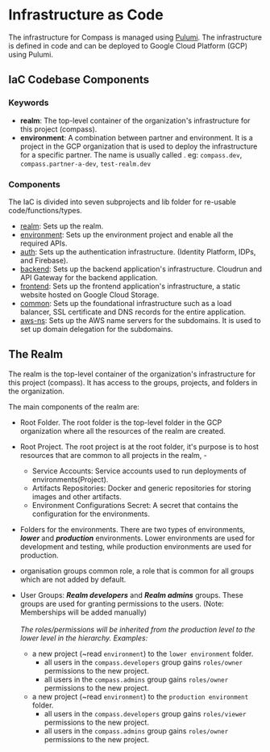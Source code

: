 # Infrastructure as Code

The infrastructure for Compass is managed using [Pulumi](https://www.pulumi.com/). The infrastructure is defined in code and can be deployed to Google Cloud
Platform (GCP) using Pulumi.

## IaC Codebase Components

### Keywords

- **realm**: The top-level container of the organization's infrastructure for this project (compass).
- **environment**: A combination between partner and environment. It is a project in the GCP organization that is used to deploy the infrastructure for a specific partner. The name is usually called <realm-name>.<environment-name> eg: `compass.dev`, `compass.partner-a-dev`, `test-realm.dev`


### Components

The IaC is divided into seven subprojects and lib folder for re-usable code/functions/types.

- [realm](realm): Sets up the realm.
- [environment](environment): Sets up the environment project and enable all the required APIs.
- [auth](auth): Sets up the authentication infrastructure. (Identity Platform, IDPs, and Firebase).
- [backend](backend): Sets up the backend application's infrastructure. Cloudrun and API Gateway for the backend application.
- [frontend](frontend): Sets up the frontend application's infrastructure, a static website hosted on Google Cloud Storage.
- [common](common): Sets up the foundational infrastructure such as a load balancer, SSL certificate and DNS records for the entire application.
- [aws-ns](aws-ns): Sets up the AWS name servers for the subdomains. It is used to set up domain delegation for the subdomains.

## The Realm

The realm is the top-level container of the organization's infrastructure for this project (compass). It has access to the groups, projects, and folders in the organization.


The main components of the realm are:
* Root Folder. The root folder is the top-level folder in the GCP organization where all the resources of the realm are created.
* Root Project. The root project is at the root folder, it's purpose is to host resources that are common to all projects in the realm, -
  * Service Accounts: Service accounts used to run deployments of environments(Project).
  * Artifacts Repositories:  Docker and generic repositories for storing images and other artifacts.
  * Environment Configurations Secret: A secret that contains the configuration for the environments.

* Folders for the environments. There are two types of environments, **_lower_** and **_production_** environments. Lower environments are used for development
  and testing, while production environments are used for production.
* organisation groups common role, a role that is common for all groups which are not added by default.
* User Groups: **_Realm developers_** and **_Realm admins_** groups. These groups are used for granting permissions to the users. (Note: Memberships will be added manually)
  <br /><br />_The roles/permissions will be inherited from the production level to the lower level in the hierarchy. Examples:_
  * a new project (~read `environment`) to the `lower environment` folder.
    * all users in the `compass.developers` group gains `roles/owner` permissions to the new project.
    * all users in the `compass.admins` group gains `roles/owner` permissions to the new project.
  * a new project (~read `environment`) to the `production environment` folder.
    * all users in the `compass.developers` group gains `roles/viewer` permissions to the new project.
    * all users in the `compass.admins` group gains `roles/owner` permissions to the new project.
